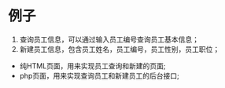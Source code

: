 # 例子

1. 查询员工信息，可以通过输入员工编号查询员工基本信息；
2. 新建员工信息，包含员工姓名，员工编号，员工性别，员工职位；

+ 纯HTML页面，用来实现员工查询和新建的页面;
+ php页面，用来实现查询员工和新建员工的后台接口;

